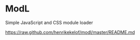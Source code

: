 ModL
====

Simple JavaScript and CSS module loader

https://raw.github.com/henrikekelof/modl/master/README.md